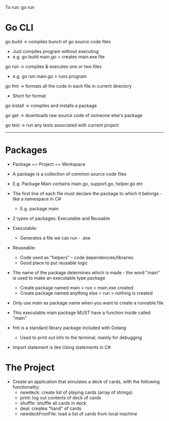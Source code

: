 To run: go run <filename>

# Go CLI
go build -> compiles bunch of go source code files
- Just compiles program without executing
- e.g. go build main.go > creates main.exe file

go run -> compiles & executes one or two files
- e.g. go run main.go > runs program

go fmt -> formats all the code in each file in current directory
- Short for format

go install -> compiles and installs a package

go get -> downloads raw source code of someone else's package

go test -> run any tests associated with current project

---

# Packages
- Package == Project == Workspace
- A package is a collection of common source code files
- E.g. Package Main contains main.go, support.go, helper.go etc
- The first line of each file must declare the package to which it belongs - like a namespace in C#
    - E.g. package main
- 2 types of packages: Executable and Reusable
- Executable:
    - Generates a file we can run - .exe
- Reuseable:
    - Code used as "helpers" - code dependencies/libraries
    - Good place to put reusable logic
- The name of the package determines which is made - the word "main" is used to make an executable type package
    - Create package named main > run <go build> > main.exe created
    - Create package named anything else > run <go build> > nothing is created
- Only use main as package name when you want to create a runnable file
- This executable main package MUST have a function inside called "main"

- fmt is a standard library package included with Golang
    - Used to print out info to the terminal, mainly for debugging
- Import statement is like Using statements in C#

# The Project
- Create an application that simulates a deck of cards, with the following functionality:
    - newdeck: create list of playing cards (array of strings)
    - print: log out contents of deck of cards
    - shuffle: shuffle all cards in deck
    - deal: createa "hand" of cards
    - newdeckFronFile: load a list of cards from local machine
